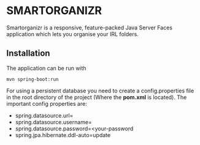 # SMARTORGANIZR

Smartorganizr is a responsive, feature-packed Java Server Faces application which lets you organise your IRL folders.


## Installation
The application can be run with 
```
mvn spring-boot:run
```

For using a persistent database you need to create a config.properties file in the root directory of the project 
(Where the **pom.xml** is located). The important config properties are:

- spring.datasource.url=<url-to-database>
- spring.datasource.username=<your-username>
- spring.datasource.password=<your-password
- spring.jpa.hibernate.ddl-auto=update



